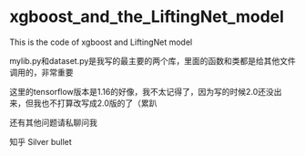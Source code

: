 # xgboost_and_the_LiftingNet_model

This is the code of xgboost and LiftingNet model

mylib.py和dataset.py是我写的最主要的两个库，里面的函数和类都是给其他文件调用的，非常重要

这里的tensorflow版本是1.16的好像，我不太记得了，因为写的时候2.0还没出来，但我也不打算改写成2.0版的了（累趴

还有其他问题请私聊问我

知乎 Silver bullet


